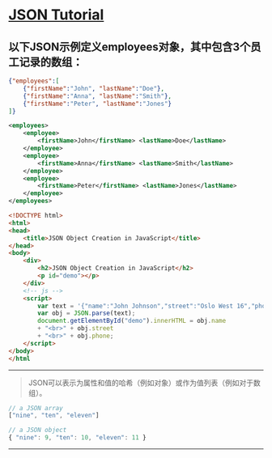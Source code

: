 # [JSON Tutorial](http://www.w3schools.com/js/js_json_intro.asp)


## 以下JSON示例定义employees对象，其中包含3个员工记录的数组：

```json
{"employees":[
    {"firstName":"John", "lastName":"Doe"},
    {"firstName":"Anna", "lastName":"Smith"},
    {"firstName":"Peter", "lastName":"Jones"}
]}
``` 

```xml
<employees>
    <employee>
        <firstName>John</firstName> <lastName>Doe</lastName>
    </employee>
    <employee>
        <firstName>Anna</firstName> <lastName>Smith</lastName>
    </employee>
    <employee>
        <firstName>Peter</firstName> <lastName>Jones</lastName>
    </employee>
</employees>
``` 

```html
<!DOCTYPE html>
<html>
<head>
    <title>JSON Object Creation in JavaScript</title>
</head>
<body>
    <div>
        <h2>JSON Object Creation in JavaScript</h2>
        <p id="demo"></p>
    </div>
    <!-- js -->
    <script>
        var text = '{"name":"John Johnson","street":"Oslo West 16","phone":"555 1234567"}';
        var obj = JSON.parse(text);
        document.getElementById("demo").innerHTML = obj.name 
        + "<br>" + obj.street 
        + "<br>" + obj.phone;
    </script>
</body>
</html
``` 































***************************************************************
> JSON可以表示为属性和值的哈希（例如对象）或作为值列表（例如对于数组）。

```js
// a JSON array
["nine", "ten", "eleven"]

// a JSON object
{ "nine": 9, "ten": 10, "eleven": 11 }
``` 
***************************************************************